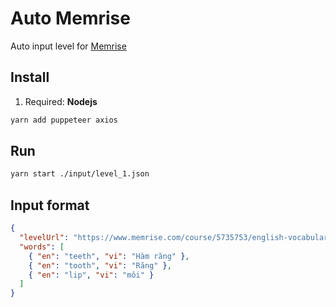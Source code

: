# Auto Memrise

Auto input level for [Memrise](https://www.memrise.com/)

## Install

1. Required: **Nodejs**

```bash
yarn add puppeteer axios
```

## Run

```bash
yarn start ./input/level_1.json
```

## Input format

```json
{
  "levelUrl": "https://www.memrise.com/course/5735753/english-vocabulary-in-use-elementary/3/",
  "words": [
    { "en": "teeth", "vi": "Hàm răng" },
    { "en": "tooth", "vi": "Răng" },
    { "en": "lip", "vi": "môi" }
  ]
}
```